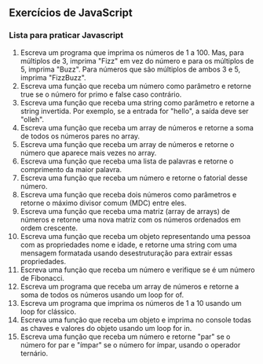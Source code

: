 <h2>Exercícios de JavaScript</h2>
<h3>Lista para praticar Javascript</h3>

<ol>
  <li>Escreva um programa que imprima os números de 1 a 100. Mas, para múltiplos de 3, imprima "Fizz" em vez do número e para os múltiplos de 5, imprima "Buzz". Para números que são múltiplos de ambos 3 e 5, imprima "FizzBuzz".</li>
  
  <li>Escreva uma função que receba um número como parâmetro e retorne true se o número for primo e false caso contrário.</li>
  
  <li>Escreva uma função que receba uma string como parâmetro e retorne a string invertida. Por exemplo, se a entrada for "hello", a saída deve ser "olleh".</li>
  
  <li>Escreva uma função que receba um array de números e retorne a soma de todos os números pares no array.</li>
  
  <li>Escreva uma função que receba um array de números e retorne o número que aparece mais vezes no array.</li>
  
  <li>Escreva uma função que receba uma lista de palavras e retorne o comprimento da maior palavra.</li>
  
  <li>Escreva uma função que receba um número e retorne o fatorial desse número.</li>
  
  <li>Escreva uma função que receba dois números como parâmetros e retorne o máximo divisor comum (MDC) entre eles.</li>
  
  <li>Escreva uma função que receba uma matriz (array de arrays) de números e retorne uma nova matriz com os números ordenados em ordem crescente.</li>

  <li>Escreva uma função que receba um objeto representando uma pessoa com as propriedades nome e idade, e retorne uma string com uma mensagem formatada usando desestruturação para extrair essas propriedades.</li>
  
  <li>Escreva uma função que receba um número e verifique se é um número de Fibonacci.</li>

  <li>Escreva um programa que receba um array de números e retorne a soma de todos os números usando um loop for of.</li>

  <li>Escreva um programa que imprima os números de 1 a 10 usando um loop for clássico.</li>

  <li>Escreva uma função que receba um objeto e imprima no console todas as chaves e valores do objeto usando um loop for in.</li>

  <li>Escreva uma função que receba um número e retorne "par" se o número for par e "ímpar" se o número for ímpar, usando o operador ternário.</li>

</ol>